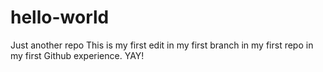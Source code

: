 # hello-world
Just another repo
This is my first edit in my first branch in my first repo in my first Github experience.
YAY!
